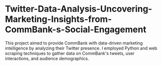 # Twitter-Data-Analysis-Uncovering-Marketing-Insights-from-CommBank-s-Social-Engagement
This project aimed to provide CommBank with data-driven marketing intelligence by analyzing their Twitter presence. I employed Python and web scraping techniques to gather data on CommBank's tweets, user interactions, and audience demographics. 

